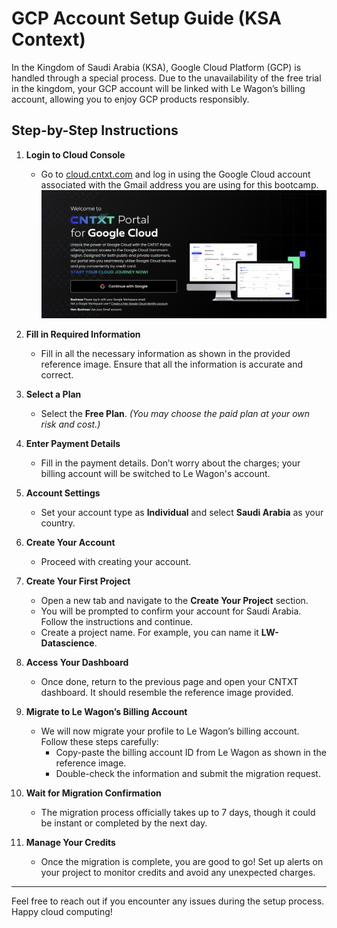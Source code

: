 # GCP Account Setup Guide (KSA Context)

In the Kingdom of Saudi Arabia (KSA), Google Cloud Platform (GCP) is handled through a special process. Due to the unavailability of the free trial in the kingdom, your GCP account will be linked with Le Wagon’s billing account, allowing you to enjoy GCP products responsibly.

## Step-by-Step Instructions

1. **Login to Cloud Console**
   - Go to [cloud.cntxt.com](https://cloud.cntxt.com) and log in using the Google Cloud account associated with the Gmail address you are using for this bootcamp.
   ![Cloud CNTXT](images/1.png)


2. **Fill in Required Information**
   - Fill in all the necessary information as shown in the provided reference image. Ensure that all the information is accurate and correct.

3. **Select a Plan**
   - Select the **Free Plan**. *(You may choose the paid plan at your own risk and cost.)*

4. **Enter Payment Details**
   - Fill in the payment details. Don’t worry about the charges; your billing account will be switched to Le Wagon's account.

5. **Account Settings**
   - Set your account type as **Individual** and select **Saudi Arabia** as your country.

6. **Create Your Account**
   - Proceed with creating your account.

7. **Create Your First Project**
   - Open a new tab and navigate to the **Create Your Project** section.
   - You will be prompted to confirm your account for Saudi Arabia. Follow the instructions and continue.
   - Create a project name. For example, you can name it **LW-Datascience**.

8. **Access Your Dashboard**
   - Once done, return to the previous page and open your CNTXT dashboard. It should resemble the reference image provided.

9. **Migrate to Le Wagon’s Billing Account**
   - We will now migrate your profile to Le Wagon’s billing account. Follow these steps carefully:
     - Copy-paste the billing account ID from Le Wagon as shown in the reference image.
     - Double-check the information and submit the migration request.

10. **Wait for Migration Confirmation**
    - The migration process officially takes up to 7 days, though it could be instant or completed by the next day.

11. **Manage Your Credits**
    - Once the migration is complete, you are good to go! Set up alerts on your project to monitor credits and avoid any unexpected charges.

---

Feel free to reach out if you encounter any issues during the setup process. Happy cloud computing!
